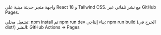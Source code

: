 واجهة متجر حديثة مبنية على React 18 و Tailwind CSS، مع نشر تلقائي عبر GitHub Pages.

تشغيل محلي: npm install ثم npm run dev
بناء إنتاجي: npm run build (الخرج في dist/)
النشر: GitHub Actions → Pages
